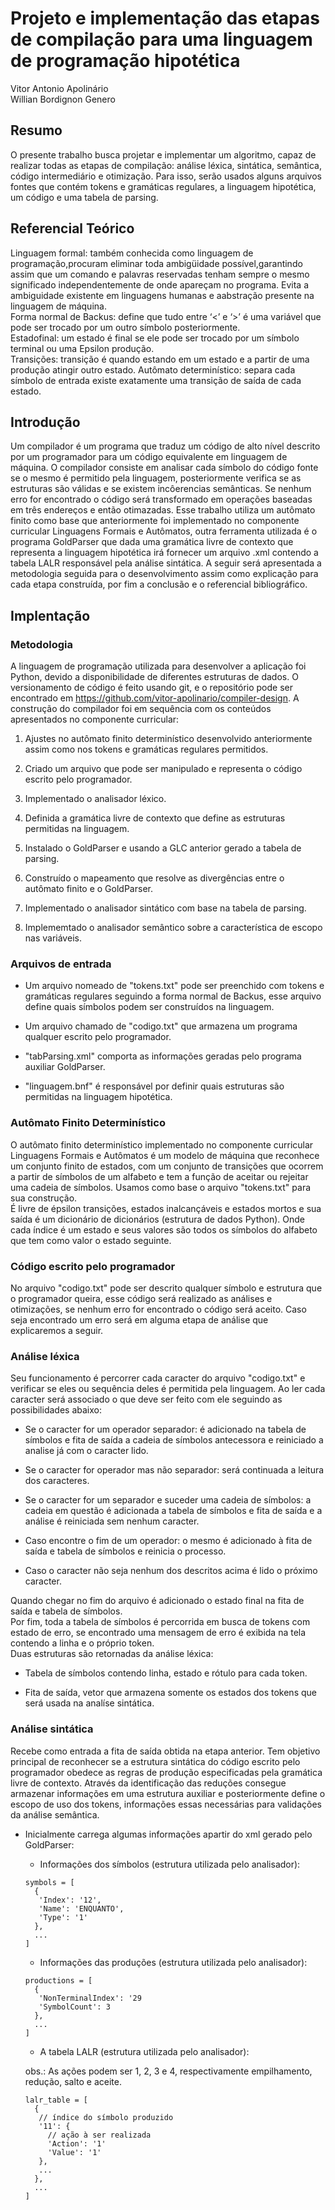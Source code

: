# Projeto e implementação das etapas de compilação para uma linguagem de programação hipotética

Vitor Antonio Apolinário  
Willian Bordignon Genero

## Resumo

O presente trabalho busca projetar e implementar um algoritmo, capaz de realizar todas as etapas de compilação: análise léxica, sintática, semântica, código intermediário e otimização. Para isso, serão usados alguns arquivos fontes que contém tokens e gramáticas regulares, a linguagem hipotética, um código e uma tabela de parsing.

## Referencial Teórico

Linguagem formal: ​também conhecida como linguagem de programação,procuram eliminar toda ambigüidade possível,garantindo assim que um comando e  palavras reservadas tenham sempre o mesmo significado independentemente de onde apareçam no programa. Evita a ambiguidade existente em linguagens humanas e aabstração presente na linguagem de máquina.  
Forma normal de Backus: ​define que tudo entre ‘<’ e ‘>’ é uma variável que pode ser trocado por um outro símbolo posteriormente.  
Estadofinal:​ um estado é final se ele pode ser trocado por um símbolo terminal ou uma Epsilon produção.  
Transições: ​transição é quando estando em um estado e a partir de uma produção atingir outro estado.
Autômato determinístico: separa cada símbolo de entrada existe exatamente uma transição de saída de cada estado.  

## Introdução

Um compilador é um programa que traduz um código de alto nível descrito por um programador para um código equivalente em linguagem de máquina. O compilador consiste em analisar cada símbolo do código fonte se o mesmo é permitido pela linguagem, posteriormente verifica se as estruturas são válidas e se existem incôerencias semânticas. Se nenhum erro for encontrado o código será transformado em operações baseadas em três endereços e então otimazadas.
Esse trabalho utiliza um autômato finito como base que anteriormente foi implementado no componente curricular Linguagens Formais e Autômatos, outra ferramenta utilizada é o programa GoldParser que dada uma gramática livre de contexto que representa a linguagem hipotética irá fornecer um arquivo .xml contendo a tabela LALR responsável pela análise sintática.
A seguir será apresentada a metodologia seguida para o desenvolvimento assim como explicação para cada etapa construída, por fim a conclusão e o referencial bibliográfico.

## Implentação

### Metodologia

A linguagem de programação utilizada para desenvolver a aplicação foi Python, devido a disponibilidade de diferentes estruturas de dados. O versionamento de código é feito usando git, e o repositório pode ser encontrado em https://github.com/vitor-apolinario/compiler-design. A construção do compilador foi em sequência com os conteúdos apresentados no componente curricular:

1. Ajustes no autômato finito determinístico desenvolvido anteriormente assim como nos tokens e gramáticas regulares permitidos.

2. Criado um arquivo que pode ser manipulado e representa o código escrito pelo programador.

3. Implementado o analisador léxico.

4. Definida a gramática livre de contexto que define as estruturas permitidas na linguagem.

5. Instalado o GoldParser e usando a GLC anterior gerado a tabela de parsing.

6. Construído o mapeamento que resolve as divergências entre o autômato finito e o GoldParser.

7. Implementado o analisador sintático com base na tabela de parsing.

8. Implememtado o analisador semântico sobre a característica de escopo nas variáveis.

### Arquivos de entrada

- Um arquivo nomeado de "tokens.txt" pode ser preenchido com tokens e gramáticas regulares seguindo a forma normal de Backus, esse arquivo define quais símbolos podem ser construídos na linguagem.

- Um arquivo chamado de "codigo.txt" que armazena um programa qualquer escrito pelo programador.

- "tabParsing.xml" comporta as informações geradas pelo programa auxiliar GoldParser.

- "linguagem.bnf" é responsável por definir quais estruturas são permitidas na linguagem hipotética.

### Autômato Finito Determinístico

O autômato finito determinístico implementado no componente curricular Linguagens Formais e Autômatos é um modelo de máquina que reconhece um conjunto finito de estados, com um conjunto de transições que ocorrem a partir de símbolos de um alfabeto e tem a função de aceitar ou rejeitar uma cadeia de símbolos. Usamos como base o arquivo "tokens.txt" para sua construção.  
É livre de épsilon transições, estados inalcançáveis e estados mortos e sua saída é um dicionário de dicionários (estrutura de dados Python). Onde cada índice é um estado e seus valores são todos os símbolos do alfabeto que tem como valor o estado seguinte.  

### Código escrito pelo programador

No arquivo "codigo.txt" pode ser descrito qualquer símbolo e estrutura que o programador queira, esse código será realizado as análises e otimizações, se nenhum erro for encontrado o código será aceito. Caso seja encontrado um erro será em alguma etapa de análise que explicaremos a seguir.

### Análise léxica

Seu funcionamento é percorrer cada caracter do arquivo "codigo.txt" e verificar se eles ou sequência deles é permitida pela linguagem. Ao ler cada caracter será associado o que deve ser feito com ele seguindo as possibilidades abaixo:

- Se o caracter for um operador separador: é adicionado na tabela de símbolos e fita de saída a cadeia de símbolos antecessora e reiniciado a analise já com o caracter lido.

- Se o caracter for operador mas não separador: será continuada a leitura dos caracteres.

- Se o caracter for um separador e suceder uma cadeia de símbolos: a cadeia em questão é adicionada a tabela de símbolos e fita de saída e a análise é reiniciada sem nenhum caracter.

- Caso encontre o fim de um operador: o mesmo é adicionado à fita de saída e tabela de símbolos e reinicia o processo.

- Caso o caracter não seja nenhum dos descritos acima é lido o próximo caracter.

Quando chegar no fim do arquivo é adicionado o estado final na fita de saída e tabela de símbolos.  
Por fim, toda a tabela de símbolos é percorrida em busca de tokens com estado de erro, se encontrado uma mensagem de erro é exibida na tela contendo a linha e o próprio token.  
Duas estruturas são retornadas da análise léxica:

- Tabela de símbolos contendo linha, estado e rótulo para cada token.

- Fita de saída, vetor que armazena somente os estados dos tokens que será usada na analíse sintática.

### Análise sintática

Recebe como entrada a fita de saída obtida na etapa anterior. Tem objetivo principal de reconhecer se a estrutura sintática do código escrito pelo programador obedece as regras de produção especificadas pela gramática livre de contexto. Através da identificação das reduções consegue armazenar informações em uma estrutura auxiliar e posteriormente define o escopo de uso dos tokens, informações essas necessárias para validações da análise semântica.

- Inicialmente carrega algumas informações apartir do xml gerado pelo GoldParser:
  - Informações dos símbolos (estrutura utilizada pelo analisador):
  
   ```   
   symbols = [
     {
      'Index': '12',
      'Name': 'ENQUANTO',
      'Type': '1'
     }, 
     ...
   ]
   ```

  - Informações das produções (estrutura utilizada pelo analisador):
  
   ```   
   productions = [
     {
      'NonTerminalIndex': '29
      'SymbolCount': 3
     }, 
     ...
   ]
   ```
   
  - A tabela LALR (estrutura utilizada pelo analisador):
  
  obs.: As ações podem ser 1, 2, 3 e 4, respectivamente empilhamento, redução, salto e aceite.
   ```   
   lalr_table = [
     {
      // índice do símbolo produzido
      '11': {
        // ação à ser realizada
        'Action': '1'
        'Value': '1'
      },
      ...      
     }, 
     ...
   ]
   ```
